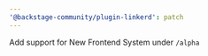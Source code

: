 ```yaml
---
'@backstage-community/plugin-linkerd': patch
---
```


Add support for New Frontend System under `/alpha`
